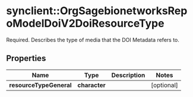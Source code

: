 # synclient::OrgSagebionetworksRepoModelDoiV2DoiResourceType

Required. Describes the type of media that the DOI Metadata refers to.

## Properties
Name | Type | Description | Notes
------------ | ------------- | ------------- | -------------
**resourceTypeGeneral** | **character** |  | [optional] 


